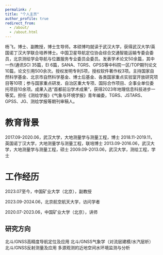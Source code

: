 ```yaml
---
permalink: /
title: "个人主页"
author_profile: true
redirect_from: 
  - /about/
  - /about.html
---
```


杨飞，博士、副教授，博士生导师。本硕博均就读于武汉大学，获得武汉大学/英国诺丁汉大学联合培养博士。中国卫星导航定位协会综合交通智能运输专委会委员，北京测绘学会导航与位置服务专业委员会委员。发表学术论文50余篇，其中一作/通讯SCI 35篇，EI 6篇，SANA、TGRS、GPSS等中科院一区/TOP期刊论文10篇，论文引用500余次。授权发明专利5项，授权软件著作权3项。主持国家自然科学基金、北京市自然科学基金、博士后基金、各类国家重点实验室开放研究项目等10项；参与国家重点研发、自治区重大专项、国际合作项目、企事业单位委托项目10余项。成果入选“首都前沿学术成果”，获得2023年地理信息科技进步一等奖。担任《测绘学报》《气象与环境学报》青年编委，TGRS、JSTARS、GPSS、JG、测绘学报等期刊审稿人。

教育背景
======
2017.09-2020.06，武汉大学，大地测量学与测量工程，博士
2018.11-2019.11，英国诺丁汉大学，大地测量学与测量工程，联培博士
2013.09-2016.06，武汉大学，大地测量学与测量工程，硕士
2009.09-2013.06，武汉大学，测绘工程，学士


工作经历
======
2023.07至今，中国矿业大学（北京），副教授

2023.09-2024.06，北京航空航天大学，访问学者

2020.07-2023.06，中国矿业大学（北京），讲师


 
研究方向
------
北斗/GNSS高精度导航定位及应用
北斗/GNSS气象学（对流层建模/水汽层析）
北斗/GNSS反射测量及应用
多源观测的近地空间水环境监测与分析


